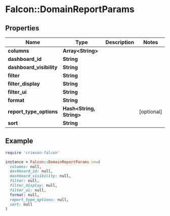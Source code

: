 # Falcon::DomainReportParams

## Properties

| Name | Type | Description | Notes |
| ---- | ---- | ----------- | ----- |
| **columns** | **Array&lt;String&gt;** |  |  |
| **dashboard_id** | **String** |  |  |
| **dashboard_visibility** | **String** |  |  |
| **filter** | **String** |  |  |
| **filter_display** | **String** |  |  |
| **filter_ui** | **String** |  |  |
| **format** | **String** |  |  |
| **report_type_options** | **Hash&lt;String, String&gt;** |  | [optional] |
| **sort** | **String** |  |  |

## Example

```ruby
require 'crimson-falcon'

instance = Falcon::DomainReportParams.new(
  columns: null,
  dashboard_id: null,
  dashboard_visibility: null,
  filter: null,
  filter_display: null,
  filter_ui: null,
  format: null,
  report_type_options: null,
  sort: null
)
```

